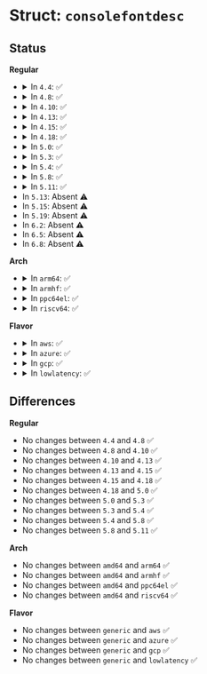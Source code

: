 # Struct: <code>consolefontdesc</code>

## Status
<b>Regular</b>
<ul>
<li>
<details>
<summary>In <code>4.4</code>: ✅</summary>

```c
struct consolefontdesc {
    short unsigned int charcount;
    short unsigned int charheight;
    char *chardata;
};
```
</details>
</li>
<li>
<details>
<summary>In <code>4.8</code>: ✅</summary>

```c
struct consolefontdesc {
    short unsigned int charcount;
    short unsigned int charheight;
    char *chardata;
};
```
</details>
</li>
<li>
<details>
<summary>In <code>4.10</code>: ✅</summary>

```c
struct consolefontdesc {
    short unsigned int charcount;
    short unsigned int charheight;
    char *chardata;
};
```
</details>
</li>
<li>
<details>
<summary>In <code>4.13</code>: ✅</summary>

```c
struct consolefontdesc {
    short unsigned int charcount;
    short unsigned int charheight;
    char *chardata;
};
```
</details>
</li>
<li>
<details>
<summary>In <code>4.15</code>: ✅</summary>

```c
struct consolefontdesc {
    short unsigned int charcount;
    short unsigned int charheight;
    char *chardata;
};
```
</details>
</li>
<li>
<details>
<summary>In <code>4.18</code>: ✅</summary>

```c
struct consolefontdesc {
    short unsigned int charcount;
    short unsigned int charheight;
    char *chardata;
};
```
</details>
</li>
<li>
<details>
<summary>In <code>5.0</code>: ✅</summary>

```c
struct consolefontdesc {
    short unsigned int charcount;
    short unsigned int charheight;
    char *chardata;
};
```
</details>
</li>
<li>
<details>
<summary>In <code>5.3</code>: ✅</summary>

```c
struct consolefontdesc {
    short unsigned int charcount;
    short unsigned int charheight;
    char *chardata;
};
```
</details>
</li>
<li>
<details>
<summary>In <code>5.4</code>: ✅</summary>

```c
struct consolefontdesc {
    short unsigned int charcount;
    short unsigned int charheight;
    char *chardata;
};
```
</details>
</li>
<li>
<details>
<summary>In <code>5.8</code>: ✅</summary>

```c
struct consolefontdesc {
    short unsigned int charcount;
    short unsigned int charheight;
    char *chardata;
};
```
</details>
</li>
<li>
<details>
<summary>In <code>5.11</code>: ✅</summary>

```c
struct consolefontdesc {
    short unsigned int charcount;
    short unsigned int charheight;
    char *chardata;
};
```
</details>
</li>
<li>
In <code>5.13</code>: Absent ⚠️
</li>
<li>
In <code>5.15</code>: Absent ⚠️
</li>
<li>
In <code>5.19</code>: Absent ⚠️
</li>
<li>
In <code>6.2</code>: Absent ⚠️
</li>
<li>
In <code>6.5</code>: Absent ⚠️
</li>
<li>
In <code>6.8</code>: Absent ⚠️
</li>
</ul>
<b>Arch</b>
<ul>
<li>
<details>
<summary>In <code>arm64</code>: ✅</summary>

```c
struct consolefontdesc {
    short unsigned int charcount;
    short unsigned int charheight;
    char *chardata;
};
```
</details>
</li>
<li>
<details>
<summary>In <code>armhf</code>: ✅</summary>

```c
struct consolefontdesc {
    short unsigned int charcount;
    short unsigned int charheight;
    char *chardata;
};
```
</details>
</li>
<li>
<details>
<summary>In <code>ppc64el</code>: ✅</summary>

```c
struct consolefontdesc {
    short unsigned int charcount;
    short unsigned int charheight;
    char *chardata;
};
```
</details>
</li>
<li>
<details>
<summary>In <code>riscv64</code>: ✅</summary>

```c
struct consolefontdesc {
    short unsigned int charcount;
    short unsigned int charheight;
    char *chardata;
};
```
</details>
</li>
</ul>
<b>Flavor</b>
<ul>
<li>
<details>
<summary>In <code>aws</code>: ✅</summary>

```c
struct consolefontdesc {
    short unsigned int charcount;
    short unsigned int charheight;
    char *chardata;
};
```
</details>
</li>
<li>
<details>
<summary>In <code>azure</code>: ✅</summary>

```c
struct consolefontdesc {
    short unsigned int charcount;
    short unsigned int charheight;
    char *chardata;
};
```
</details>
</li>
<li>
<details>
<summary>In <code>gcp</code>: ✅</summary>

```c
struct consolefontdesc {
    short unsigned int charcount;
    short unsigned int charheight;
    char *chardata;
};
```
</details>
</li>
<li>
<details>
<summary>In <code>lowlatency</code>: ✅</summary>

```c
struct consolefontdesc {
    short unsigned int charcount;
    short unsigned int charheight;
    char *chardata;
};
```
</details>
</li>
</ul>

## Differences
<b>Regular</b>
<ul>
<li>
No changes between <code>4.4</code> and <code>4.8</code> ✅
</li>
<li>
No changes between <code>4.8</code> and <code>4.10</code> ✅
</li>
<li>
No changes between <code>4.10</code> and <code>4.13</code> ✅
</li>
<li>
No changes between <code>4.13</code> and <code>4.15</code> ✅
</li>
<li>
No changes between <code>4.15</code> and <code>4.18</code> ✅
</li>
<li>
No changes between <code>4.18</code> and <code>5.0</code> ✅
</li>
<li>
No changes between <code>5.0</code> and <code>5.3</code> ✅
</li>
<li>
No changes between <code>5.3</code> and <code>5.4</code> ✅
</li>
<li>
No changes between <code>5.4</code> and <code>5.8</code> ✅
</li>
<li>
No changes between <code>5.8</code> and <code>5.11</code> ✅
</li>
</ul>
<b>Arch</b>
<ul>
<li>
No changes between <code>amd64</code> and <code>arm64</code> ✅
</li>
<li>
No changes between <code>amd64</code> and <code>armhf</code> ✅
</li>
<li>
No changes between <code>amd64</code> and <code>ppc64el</code> ✅
</li>
<li>
No changes between <code>amd64</code> and <code>riscv64</code> ✅
</li>
</ul>
<b>Flavor</b>
<ul>
<li>
No changes between <code>generic</code> and <code>aws</code> ✅
</li>
<li>
No changes between <code>generic</code> and <code>azure</code> ✅
</li>
<li>
No changes between <code>generic</code> and <code>gcp</code> ✅
</li>
<li>
No changes between <code>generic</code> and <code>lowlatency</code> ✅
</li>
</ul>
